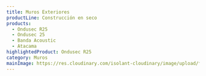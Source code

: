 ```yaml
---
title: Muros Exteriores
productLine: Construcción en seco
products:
  - Ondusec R25
  - Ondusec 25
  - Banda Acoustic
  - Atacama
highlightedProduct: Ondusec R25
category: Muros
mainImage: https://res.cloudinary.com/isolant-cloudinary/image/upload/f_auto,q_auto:good/website-2021/solutions/isolant-aislantes-soluciones-vivienda-encabezado.jpg
---
```

